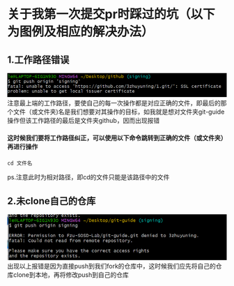 # 关于我第一次提交pr时踩过的坑（以下为图例及相应的解决办法）
## 1.工作路径错误
![85CD5701C47E920B95535E5C504EB57C](./assets/85CD5701C47E920B95535E5C504EB57C.png)注意最上端的工作路径，要使自己的每一次操作都是对应正确的文件，即最后的那个文件（或文件夹)名是我们想要对其操作的目标，如我就是想对文件夹git-guide操作但该工作路径的最后是文件夹github，因而出现报错

#### 这时候我们要将工作路径纠正，可以使用以下命令跳转到正确的文件（或文件夹）再进行操作
```shell
cd 文件名
```
ps.注意此时为相对路径，即cd的文件只能是该路径中的文件
## 2.未clone自己的仓库
![43E97BBF1BE17AEFE21B127AE13ADBA1](./assets/43E97BBF1BE17AEFE21B127AE13ADBA1.png)出现以上报错是因为直接push到我们fork的仓库中，这时候我们应先将自己的仓库clone到本地，再将修改push到自己的仓库

